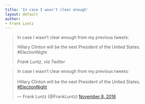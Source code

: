```yaml
---
title: 'In case I wasn’t clear enough'
layout: default
author:
- Frank Luntz
---
```


> In case I wasn’t clear enough from my previous tweets:
>
> Hillary Clinton will be the next President of the United States. #ElectionNight
>
> <cite>Frank Luntz, via Twitter</cite>

<blockquote class="twitter-tweet"><p lang="en" dir="ltr">In case I wasn’t clear enough from my previous tweets:<br><br>Hillary Clinton will be the next President of the United States. <a href="https://twitter.com/hashtag/ElectionNight?src=hash&amp;ref_src=twsrc%5Etfw">#ElectionNight</a></p>&mdash; Frank Luntz (@FrankLuntz) <a href="https://twitter.com/FrankLuntz/status/796136199706574848?ref_src=twsrc%5Etfw">November 8, 2016</a></blockquote> <script async src="https://platform.twitter.com/widgets.js" charset="utf-8"></script>
